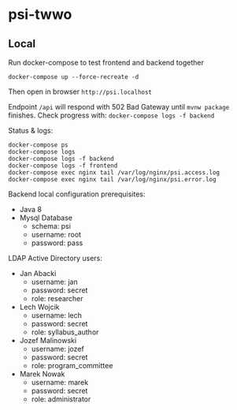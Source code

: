 # psi-twwo

## Local

Run docker-compose to test frontend and backend together

```
docker-compose up --force-recreate -d
```

Then open in browser `http://psi.localhost`

Endpoint `/api` will respond with 502 Bad Gateway until `mvnw package` finishes.
Check progress with: `docker-compose logs -f backend`

Status & logs:
```
docker-compose ps
docker-compose logs
docker-compose logs -f backend
docker-compose logs -f frontend
docker-compose exec nginx tail /var/log/nginx/psi.access.log
docker-compose exec nginx tail /var/log/nginx/psi.error.log
```

Backend local configuration prerequisites: 
- Java 8
- Mysql Database
  - schema: psi
  - username: root
  - password: pass
  
LDAP Active Directory users: 
- Jan Abacki
  - username: jan
  - password: secret
  - role: researcher
- Lech Wojcik
  - username: lech
  - password: secret
  - role: syllabus_author  
- Jozef Malinowski
  - username: jozef
  - password: secret
  - role: program_committee    
- Marek Nowak
  - username: marek
  - password: secret
  - role: administrator
